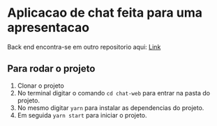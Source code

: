 # Aplicacao de chat feita para uma apresentacao

Back end encontra-se em outro repositorio aqui: [Link](https://github.com/PedroFirmiano/app-chat)

## Para rodar o projeto

1. Clonar o projeto
2. No terminal digitar o comando `cd chat-web` para entrar na pasta do projeto.
3. No mesmo digitar `yarn` para instalar as dependencias do projeto.
4. Em seguida `yarn start` para iniciar o projeto.

